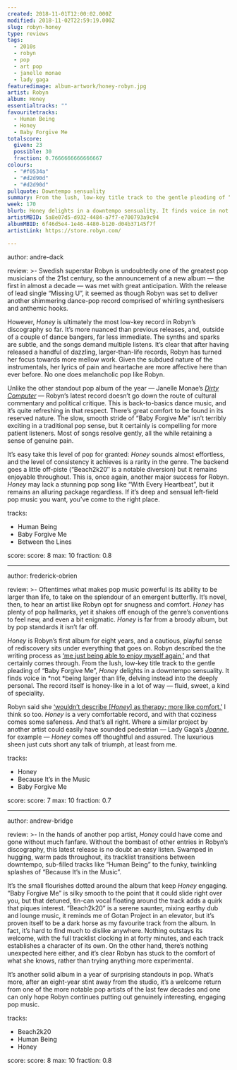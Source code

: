 ```yaml
---
created: 2018-11-01T12:00:02.000Z
modified: 2018-11-02T22:59:19.000Z
slug: robyn-honey
type: reviews
tags:
  - 2010s
  - robyn
  - pop
  - art pop
  - janelle monae
  - lady gaga
featuredimage: album-artwork/honey-robyn.jpg
artist: Robyn
album: Honey
essentialtracks: ""
favouritetracks:
  - Human Being
  - Honey
  - Baby Forgive Me
totalscore:
  given: 23
  possible: 30
  fraction: 0.7666666666666667
colours:
  - "#f0534a"
  - "#d2d90d"
  - "#d2d90d"
pullquote: Downtempo sensuality
summary: From the lush, low-key title track to the gentle pleading of “Baby Forgive Me”, Honey delights in a downtempo sensuality. It finds voice in not being larger than life, delving instead into the deeply personal.
week: 170
blurb: Honey delights in a downtempo sensuality. It finds voice in not being larger than life, delving instead into the deeply personal.
artistMBID: 5a8e07d5-d932-4484-a7f7-e700793a9c94
albumMBID: 6f46d5e4-1e46-4480-b120-d04b37145f7f
artistLink: https://store.robyn.com/

---
```


author: andre-dack

review: >-
  Swedish superstar Robyn is undoubtedly one of the greatest pop musicians of the 21st century, so the announcement of a new album — the first in almost a decade — was met with great anticipation. With the release of lead single “Missing U”, it seemed as though Robyn was set to deliver another shimmering dance-pop record comprised of whirling synthesisers and anthemic hooks. 
  
  However, *Honey* is ultimately the most low-key record in Robyn’s discography so far. It’s more nuanced than previous releases, and, outside of a couple of dance bangers, far less immediate. The synths and sparks are subtle, and the songs demand multiple listens. It’s clear that after having released a handful of dazzling, larger-than-life records, Robyn has turned her focus towards more mellow work. Given the subdued nature of the instrumentals, her lyrics of pain and heartache are more affective here than ever before. No one does melancholic pop like Robyn.

  Unlike the other standout pop album of the year — Janelle Monae’s [*Dirty Computer*](/reviews/janelle-monae-dirty-computer/) — Robyn’s latest record doesn’t go down the route of cultural commentary and political critique. This is back-to-basics dance music, and it’s quite refreshing in that respect. There’s great comfort to be found in its reserved nature. The slow, smooth stride of “Baby Forgive Me” isn’t terribly exciting in a traditional pop sense, but it certainly is compelling for more patient listeners. Most of songs resolve gently, all the while retaining a sense of genuine pain. 
  
  It’s easy take this level of pop for granted: *Honey* sounds almost effortless, and the level of consistency it achieves is a rarity in the genre. The backend goes a little off-piste (“Beach2k20″ is a notable diversion) but it remains enjoyable throughout. This is, once again, another major success for Robyn. *Honey* may lack a stunning pop song like “With Every Heartbeat”, but it remains an alluring package regardless. If it’s deep and sensual left-field pop music you want, you’ve come to the right place.

tracks:
  - Human Being
  - ­­Baby Forgive Me
  - ­­Between the Lines

score:
  score: 8
  max: 10
  fraction: 0.8

---
author: frederick-obrien

review: >-
  Oftentimes what makes pop music powerful is its ability to be larger than life, to take on the splendour of an emergent butterfly. It’s novel, then, to hear an artist like Robyn opt for snugness and comfort. *Honey* has plenty of pop hallmarks, yet it shakes off enough of the genre’s conventions to feel new, and even a bit enigmatic. *Honey* is far from a broody album, but by pop standards it isn’t far off.

  *Honey* is Robyn’s first album for eight years, and a cautious, playful sense of rediscovery sits under everything that goes on. Robyn described the the writing process as [‘me just being able to enjoy myself again,’](https://www.standard.co.uk/go/london/music/robyn-interview-missing-u-honey-a3964066.html) and that certainly comes through. From the lush, low-key title track to the gentle pleading of “Baby Forgive Me”, *Honey* delights in a downtempo sensuality. It finds voice in *not *being larger than life, delving instead into the deeply personal. The record itself is honey-like in a lot of way — fluid, sweet, a kind of speciality.

  Robyn said she [‘wouldn’t describe [*Honey*] as therapy; more like comfort.’](https://junkee.com/robyn-interview-honey/177474) I think so too. *Honey* is a very comfortable record, and with that coziness comes some safeness. And that’s all right. Where a similar project by another artist could easily have sounded pedestrian — Lady Gaga’s [*Joanne*](/reviews/lady-gaga-joanne/), for example — *Honey* comes off thoughtful and assured. The luxurious sheen just cuts short any talk of triumph, at least from me.

tracks:
  - Honey
  - ­­Because It’s in the Music
  - ­­Baby Forgive Me

score:
  score: 7
  max: 10
  fraction: 0.7

---
author: andrew-bridge

review: >-
  In the hands of another pop artist, *Honey* could have come and gone without much fanfare. Without the bombast of other entries in Robyn’s discography, this latest release is no doubt an easy listen. Swamped in hugging, warm pads throughout, its tracklist transitions between downtempo, sub-filled tracks like “Human Being” to the funky, twinkling splashes of “Because It’s in the Music”.

  It’s the small flourishes dotted around the album that keep *Honey* engaging. “Baby Forgive Me” is silky smooth to the point that it could slide right over you, but that detuned, tin-can vocal floating around the track adds a quirk that piques interest. “Beach2k20” is a serene saunter, mixing earthy dub and lounge music, it reminds me of Gotan Project in an elevator, but it’s proven itself to be a dark horse as my favourite track from the album. In fact, it’s hard to find much to dislike anywhere. Nothing outstays its welcome, with the full tracklist clocking in at forty minutes, and each track establishes a character of its own. On the other hand, there’s nothing unexpected here either, and it’s clear Robyn has stuck to the comfort of what she knows, rather than trying anything more experimental.

  It’s another solid album in a year of surprising standouts in pop. What’s more, after an eight-year stint away from the studio, it’s a welcome return from one of the more notable pop artists of the last few decades and one can only hope Robyn continues putting out genuinely interesting, engaging pop music.

tracks:
  - Beach2k20
  - ­­Human Being
  - ­­Honey
  
score:
  score: 8
  max: 10
  fraction: 0.8
